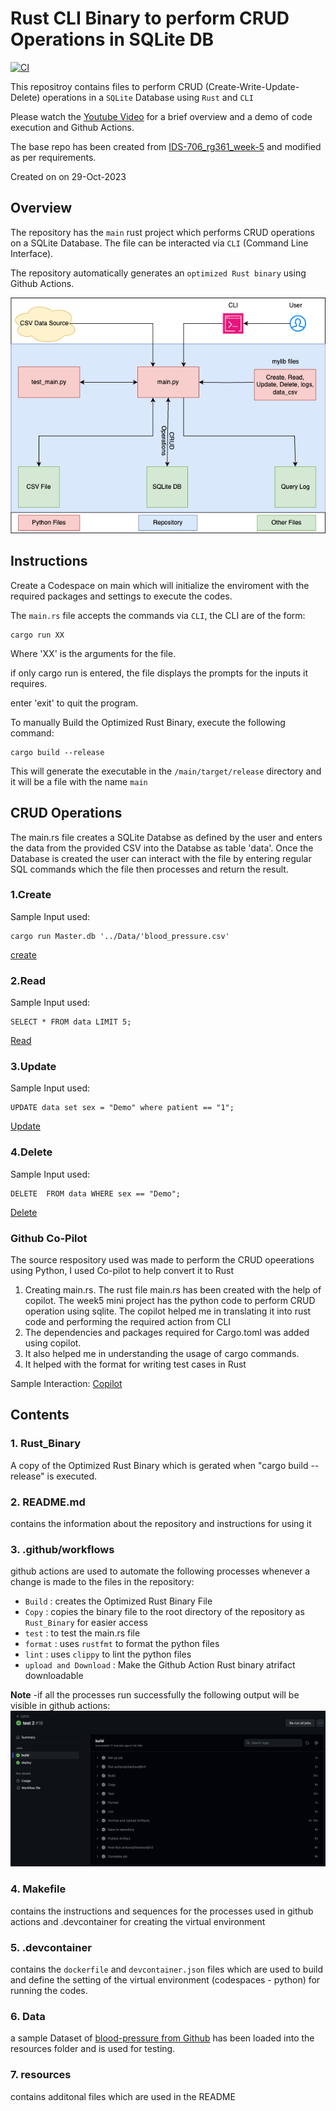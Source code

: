# Rust CLI Binary to perform CRUD Operations in SQLite DB

[![CI](https://github.com/nogibjj/IDS-706_rg361_ind-proj-2/actions/workflows/cicd.yml/badge.svg)](https://github.com/nogibjj/IDS-706_rg361_ind-proj-2/actions/workflows/cicd.yml)

This repositroy contains files to perform CRUD (Create-Write-Update-Delete) operations in a ``SQLite`` Database using ``Rust`` and ``CLI``

Please watch the [Youtube Video](https://youtu.be/957Sv1Bmb1Q) for a brief overview and a demo of code execution and Github Actions.

The base repo has been created from [IDS-706_rg361_week-5](https://github.com/nogibjj/IDS-706_rg361_week-5) and modified as per requirements.

Created on on 29-Oct-2023

## Overview

The repository has the ``main`` rust project which performs CRUD operations on a SQLite Database. The file can be interacted via ``CLI`` (Command Line Interface).

The repository automatically generates an ``optimized Rust binary`` using Github Actions.


![Schema](resources/schema.png)

## Instructions

Create a Codespace on main which will initialize the enviroment with the required packages and settings to execute the codes.

The ``main.rs`` file accepts the commands via ``CLI``, the CLI are of the form:

```console
cargo run XX
```
Where 'XX' is the arguments for the file.

if only cargo run is entered, the file displays the prompts for the inputs it requires.

enter 'exit' to quit the program.

To manually Build the Optimized Rust Binary, execute the following command:
```console
cargo build --release
```

This will generate the executable in the ``/main/target/release`` directory and it will be a file with the name ``main``

## CRUD Operations
The main.rs file creates a SQLite Databse as defined by the user and enters the data from the provided CSV into the Databse as table 'data'.
Once the Database is created the user can interact with the file by entering regular SQL commands which the file then processes and return the result.

### 1.Create
Sample Input used:
```console
cargo run Master.db '../Data/'blood_pressure.csv'
```

[create](resources/Create.png)

### 2.Read
Sample Input used:
```console
SELECT * FROM data LIMIT 5;
```
[Read](resources/Read.png)

### 3.Update
Sample Input used:
```console
UPDATE data set sex = "Demo" where patient == "1";
```
[Update](resources/Update.png)

### 4.Delete
Sample Input used:
```console
DELETE  FROM data WHERE sex == "Demo";
```
[Delete](resources/Delete.png)


### Github Co-Pilot
The source respository used was made to perform the CRUD opeerations using Python, I used Co-pilot to help convert it to Rust
1. Creating main.rs. The rust file main.rs has been created with the help of copilot. The week5 mini project has the python code to perform CRUD operation using sqlite. The copilot helped me in translating it into rust code and performing the required action from CLI
2. The dependencies and packages required for Cargo.toml was added using copilot.
3. It also helped me in understanding the usage of cargo commands.
4. It helped with the format for writing test cases in Rust

Sample Interaction:
[Copilot](resources/copilot.png)


## Contents

### 1. Rust_Binary
   A copy of the Optimized Rust Binary which is gerated when "cargo build --release" is executed.

### 2. README.md
   contains the information about the repository and instructions for using it
   

### 3. .github/workflows
   github actions are used to automate the following processes whenever a change is made to the files in the repository:
   - ``Build`` : creates the Optimized Rust Binary File
   - ``Copy`` : copies the binary file to the root directory of the repository as ``Rust_Binary`` for easier access
   - ``test`` : to test the main.rs file
   - ``format`` : uses ``rustfmt`` to format the python files
   - ``lint`` : uses ``clippy`` to lint the python files
   - ``upload and Download`` : Make the Github Action Rust binary atrifact downloadable
   
     
   **Note** -if all the processes run successfully the following output will be visible in github actions:
   ![Success Build](resources/Build.png)
   
### 4. Makefile
   contains the instructions and sequences for the processes used in github actions and .devcontainer for creating the virtual environment
   
### 5. .devcontainer
   contains the ``dockerfile`` and ``devcontainer.json`` files which are used to build and define the setting of the virtual environment (codespaces - python) for running the codes.

### 6. Data
   a sample Dataset of [blood-pressure from Github](https://github.com/Opensourcefordatascience/Data-sets/blob/master/blood_pressure.csv) has been loaded into the resources folder and is used for testing.

### 7. resources 
   contains additonal files which are used in the README




  
